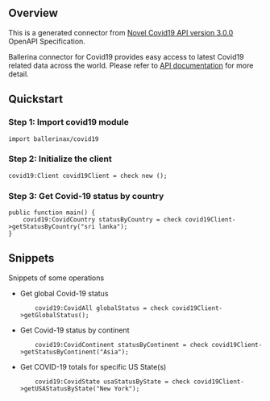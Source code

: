## Overview

This is a generated connector from [Novel Covid19 API version 3.0.0](https://disease.sh/docs/) OpenAPI Specification.

Ballerina connector for Covid19 provides easy access to latest Covid19 related data across the world. Please refer to [API documentation](https://disease.sh) for more detail.
  
## Quickstart

### Step 1: Import covid19 module

```ballerina
import ballerinax/covid19
```
### Step 2: Initialize the client

```ballerina
covid19:Client covid19Client = check new ();
```

### Step 3: Get Covid-19 status by country

```ballerina
public function main() {
    covid19:CovidCountry statusByCountry = check covid19Client->getStatusByCountry("sri lanka");
}
```
 
## Snippets

Snippets of some operations

* Get global Covid-19 status
    ```ballerina
        covid19:CovidAll globalStatus = check covid19Client->getGlobalStatus();
    ```

* Get Covid-19 status by continent
    ```ballerina
        covid19:CovidContinent statusByContinent = check covid19Client->getStatusByContinent("Asia");
    ```

* Get COVID-19 totals for specific US State(s)
    ```ballerina
        covid19:CovidState usaStatusByState = check covid19Client->getUSAStatusByState("New York");
    ```